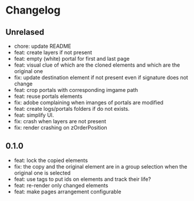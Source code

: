 # Changelog

## Unrelased

- chore: update README
- feat: create layers if not present
- feat: empty (white) portal for first and last page
- feat: visual clue of which are the cloned elements and which are the original one
- fix: update destination element if not present even if signature does not change
- feat: crop portals with corresponding imgame path
- feat: reuse portals elements
- fix: adobe complaining when imanges of portals are modified
- feat: create logs/portals folders if do not exists.
- feat: simplify UI.
- fix: crash when layers are not present
- fix: render crashing on zOrderPosition

## 0.1.0

- feat: lock the copied elements
- fix: the copy and the original element are in a group selection when the original one is selected
- feat: use tags to put ids on elements and track their life?
- feat: re-render only changed elements
- feat: make pages arrangement configurable
